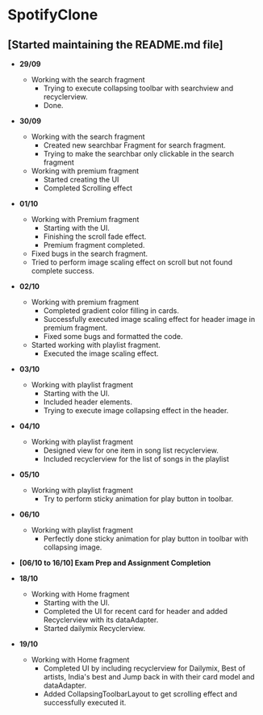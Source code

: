 # SpotifyClone
## [Started maintaining the README.md file]

- **29/09**
  - Working with the search fragment
    - Trying to execute collapsing toolbar with searchview and recyclerview.
    - Done.

- **30/09**
  - Working with the search fragment
    - Created new searchbar Fragment for search fragment.
    - Trying to make the searchbar only clickable in the search fragment
  - Working with premium fragment
    - Started creating the UI
    - Completed Scrolling effect

- **01/10**
  - Working with Premium fragment
    - Starting with the UI.
    - Finishing the scroll fade effect.
    - Premium fragment completed.
  - Fixed bugs in the search fragment.
  - Tried to perform image scaling effect on scroll but not found complete success.

- **02/10**
  - Working with premium fragment  
    - Completed gradient color filling in cards.
    - Successfully executed image scaling effect for header image in premium fragment.
    - Fixed some bugs and formatted the code.
  - Started working with playlist fragment.
    - Executed the image scaling effect.

- **03/10**
  - Working with playlist fragment
    - Starting with the UI.
    - Included header elements.
    - Trying to execute image collapsing effect in the header.

- **04/10**
  - Working with playlist fragment
    - Designed view for one item in song list recyclerview.
    - Included recyclerview for the list of songs in the playlist

- **05/10**
  - Working with playlist fragment
    - Try to perform sticky animation for play button in toolbar.

- **06/10**
  - Working with playlist fragment
    - Perfectly done sticky animation for play button in toolbar with collapsing image.

- **[06/10 to 16/10] Exam Prep and Assignment Completion**

- **18/10**
  - Working with Home fragment
    - Starting with the UI.
    - Completed the UI for recent card for header and added Recyclerview with its dataAdapter.
    - Started dailymix Recyclerview.

- **19/10**
  - Working with Home fragment
    - Completed UI by including recyclerview for Dailymix, Best of artists, India's best and Jump back in with their card model and dataAdapter.
    - Added CollapsingToolbarLayout to get scrolling effect and successfully executed it.
